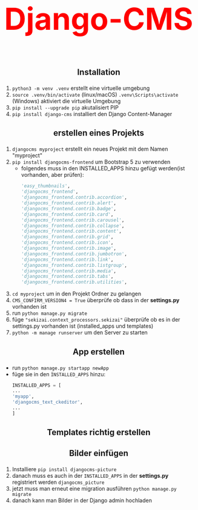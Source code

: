 # <p style="text-align: center; color: red; font-size: 5rem;"> Django-CMS </p>

## <p style="text-align: center"> Installation </p>

1. `python3 -m venv .venv` erstellt eine virtuelle umgebung
2. `source .venv/bin/activate` (linux/macOS) `.venv\Scripts\activate` (Windows) aktiviert die virtuelle Umgebung
3. `pip install --upgrade pip` akutalisiert PIP
4. `pip install django-cms` installiert den Django Content-Manager

## <p style="text-align: center"> erstellen eines Projekts </p>

1.  `djangocms myproject` erstellt ein neues Projekt mit dem Namen "myproject"
2.  `pip install djangocms-frontend` um Bootstrap 5 zu verwenden
    - folgendes muss in den INSTALLED_APPS hinzu gefügt werden(ist vorhanden, aber prüfen):
      ```python
      'easy_thumbnails',
      'djangocms_frontend',
      'djangocms_frontend.contrib.accordion',
      'djangocms_frontend.contrib.alert',
      'djangocms_frontend.contrib.badge',
      'djangocms_frontend.contrib.card',
      'djangocms_frontend.contrib.carousel',
      'djangocms_frontend.contrib.collapse',
      'djangocms_frontend.contrib.content',
      'djangocms_frontend.contrib.grid',
      'djangocms_frontend.contrib.icon',
      'djangocms_frontend.contrib.image',
      'djangocms_frontend.contrib.jumbotron',
      'djangocms_frontend.contrib.link',
      'djangocms_frontend.contrib.listgroup',
      'djangocms_frontend.contrib.media',
      'djangocms_frontend.contrib.tabs',
      'djangocms_frontend.contrib.utilities',
      ```
3.  `cd myproject` um in den Projekt Ordner zu gelangen
4.  `CMS_CONFIRM_VERSION4 = True` überprüfe ob dass in der **settings.py** vorhanden ist
5.  run `python manage.py migrate`
6.  füge `"sekizai.context_processors.sekizai"` überprüfe ob es in der settings.py vorhanden ist (installed_apps und templates)
7.  `python -m manage runserver` um den Server zu starten

## <p style="text-align: center"> App erstellen </p>

- run `python manage.py startapp newApp`
- füge sie in den `ÌNSTALLED_APPS` hinzu:
  ```python
  INSTALLED_APPS = [
  ...
  'myapp',
  'djangocms_text_ckeditor',
  ...
  ]
  ```

## <p style="text-align: center"> Templates richtig erstellen </p>

## <p style="text-align: center"> Bilder einfügen </p>

1. Installiere `pip install djangocms-picture`
2. danach muss es auch in der `INSTALLED_APPS` in der **settings.py** registriert werden `djangocms_picture`
3. jetzt muss man erneut eine migration ausführen `python manage.py migrate`
4. danach kann man Bilder in der Django admin hochladen
